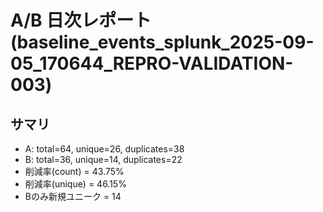 # A/B 日次レポート (baseline_events_splunk_2025-09-05_170644_REPRO-VALIDATION-003)

## サマリ
- A: total=64, unique=26, duplicates=38
- B: total=36, unique=14, duplicates=22
- 削減率(count) = 43.75%
- 削減率(unique) = 46.15%
- Bのみ新規ユニーク = 14